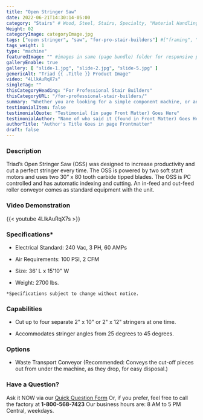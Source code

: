 ```yaml
---
title: "Open Stringer Saw"
date: 2022-06-21T14:30:14-05:00
category: "Stairs" # Wood, Steel, Stairs, Specialty, "Material Handling"
Weight: 02
categoryImage: categoryImage.jpg
tags: ["open stringer", "saw", "for-pro-stair-builders"] #["framing", "table", "mobile", "stick-builder" "shed-builder"]
tags_weight: 1
type: "machine"
featuredImage: "" #images in same (page bundle) folder for responsive processing
galleryEnable: true
gallery: [ "slide-1.jpg", "slide-2.jpg", "slide-5.jpg" ]
genericAlt: "Triad {{ .Title }} Product Image"
video: "4LlkAuRqX7s"
singleTag: ""
thisCategoryHeading: "For Professional Stair Builders"
thisCategoryURL: "/for-professional-stair-builders/"
summary: "Whether you are looking for a simple component machine, or an entire modular line, Triad surely has just what you need."
testimonialItem: false
testimonialQuote: "Testimonial (in page Front Matter) Goes Here"
testimonialAuthor: "Name of who said it (found in Front Matter) Goes Here"
authorTitle: "Author's Title Goes in page Frontmatter"
draft: false
---
```


### Description

Triad’s Open Stringer Saw (OSS) was designed to increase productivity and cut a perfect stringer every time. The OSS is powered by two soft start motors and uses two 30” x 80 tooth carbide tipped blades. The OSS is PC controlled and has automatic indexing and cutting. An in-feed and out-feed roller conveyor comes as standard equipment with the unit.

### Video Demonstration

{{< youtube  4LlkAuRqX7s >}}

### Specifications*

- Electrical Standard: 240 Vac, 3 PH, 60 AMPs

- Air Requirements: 100 PSI, 2 CFM

- Size: 36' L x 15'10" W

- Weight: 2700 lbs.

`*Specifications subject to change without notice.`

### Capabilities

- Cut up to four separate 2" x 10" or 2" x 12" stringers at one time.

- Accommodates stringer angles from 25 degrees to 45 degrees.

### Options

- Waste Transport Conveyor (Recommended: Conveys the cut-off pieces out from under the machine, as they drop, for easy disposal.)

### Have a Question?

Ask it NOW via our [Quick Question Form](#qq)
Or, if you prefer, feel free to call the factory at **1-800-568-7423**
Our business hours are: 8 AM to 5 PM Central, weekdays.
